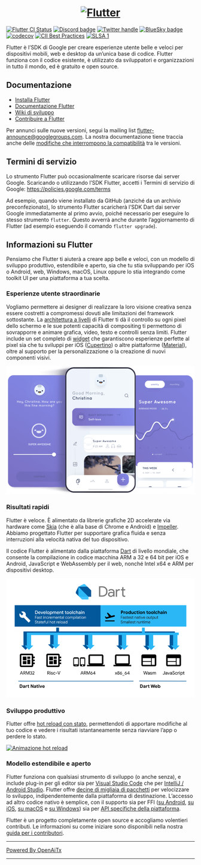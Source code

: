 <a href="https://flutter.dev/">
  <h1 align="center">
    <picture>
      <source media="(prefers-color-scheme: dark)" srcset="https://storage.googleapis.com/cms-storage-bucket/6e19fee6b47b36ca613f.png">
      <img alt="Flutter" src="https://storage.googleapis.com/cms-storage-bucket/c823e53b3a1a7b0d36a9.png">
    </picture>
  </h1>
</a>

[![Flutter CI Status](https://flutter-dashboard.appspot.com/api/public/build-status-badge?repo=flutter)](https://flutter-dashboard.appspot.com/#/build?repo=flutter)
[![Discord badge][]][Discord instructions]
[![Twitter handle][]][Twitter badge]
[![BlueSky badge][]][BlueSky handle]
[![codecov](https://codecov.io/gh/flutter/flutter/branch/master/graph/badge.svg?token=11yDrJU2M2)](https://codecov.io/gh/flutter/flutter)
[![CII Best Practices](https://bestpractices.coreinfrastructure.org/projects/5631/badge)](https://bestpractices.coreinfrastructure.org/projects/5631)
[![SLSA 1](https://slsa.dev/images/gh-badge-level1.svg)](https://slsa.dev)

Flutter è l’SDK di Google per creare esperienze utente belle e veloci per dispositivi mobili, web e desktop da un’unica base di codice. Flutter funziona con il codice esistente, è utilizzato da sviluppatori e organizzazioni in tutto il mondo, ed è gratuito e open source.

## Documentazione

* [Installa Flutter](https://flutter.dev/get-started/)
* [Documentazione Flutter](https://docs.flutter.dev/)
* [Wiki di sviluppo](./docs/README.md)
* [Contribuire a Flutter](https://github.com/flutter/flutter/blob/main/CONTRIBUTING.md)

Per annunci sulle nuove versioni, segui la mailing list [flutter-announce@googlegroups.com](https://groups.google.com/forum/#!forum/flutter-announce). La nostra documentazione tiene traccia anche delle [modifiche che interrompono la compatibilità](https://docs.flutter.dev/release/breaking-changes) tra le versioni.

## Termini di servizio

Lo strumento Flutter può occasionalmente scaricare risorse dai server Google. Scaricando o utilizzando l’SDK Flutter, accetti i Termini di servizio di Google: https://policies.google.com/terms

Ad esempio, quando viene installato da GitHub (anziché da un archivio preconfezionato), lo strumento Flutter scaricherà l’SDK Dart dai server Google immediatamente al primo avvio, poiché necessario per eseguire lo stesso strumento `flutter`. Questo avverrà anche durante l’aggiornamento di Flutter (ad esempio eseguendo il comando `flutter upgrade`).

## Informazioni su Flutter

Pensiamo che Flutter ti aiuterà a creare app belle e veloci, con un modello di sviluppo produttivo, estendibile e aperto, sia che tu stia sviluppando per iOS o Android, web, Windows, macOS, Linux oppure lo stia integrando come toolkit UI per una piattaforma a tua scelta.

### Esperienze utente straordinarie

Vogliamo permettere ai designer di realizzare la loro visione creativa senza essere costretti a compromessi dovuti alle limitazioni del framework sottostante. La [architettura a livelli] di Flutter ti dà il controllo su ogni pixel dello schermo e le sue potenti capacità di compositing ti permettono di sovrapporre e animare grafica, video, testo e controlli senza limiti. Flutter include un set completo di [widget][widget catalog] che garantiscono esperienze perfette al pixel sia che tu sviluppi per iOS ([Cupertino]) o altre piattaforme ([Material]), oltre al supporto per la personalizzazione o la creazione di nuovi componenti visivi.

<p align="center"><img src="https://github.com/flutter/website/blob/main/src/content/assets/images/docs/homepage/reflectly-hero-600px.png?raw=true" alt="Immagine hero di Reflectly"></p>

### Risultati rapidi

Flutter è veloce. È alimentato da librerie grafiche 2D accelerate via hardware come [Skia] (che è alla base di Chrome e Android) e [Impeller]. Abbiamo progettato Flutter per supportare grafica fluida e senza interruzioni alla velocità nativa del tuo dispositivo.

Il codice Flutter è alimentato dalla piattaforma [Dart] di livello mondiale, che consente la compilazione in codice macchina ARM a 32 e 64 bit per iOS e Android, JavaScript e WebAssembly per il web, nonché Intel x64 e ARM per dispositivi desktop.

<p align="center"><img src="https://github.com/flutter/website/blob/main/src/content/assets/images/docs/homepage/dart-diagram-small.png?raw=true" alt="Diagramma Dart"></p>

### Sviluppo produttivo

Flutter offre [hot reload con stato][Hot reload], permettendoti di apportare modifiche al tuo codice e vedere i risultati istantaneamente senza riavviare l’app o perdere lo stato.

[![Animazione hot reload][]][Hot reload]

### Modello estendibile e aperto

Flutter funziona con qualsiasi strumento di sviluppo (o anche senza), e include plug-in per gli editor sia per [Visual Studio Code] che per [IntelliJ / Android Studio]. Flutter offre [decine di migliaia di pacchetti][Flutter packages] per velocizzare lo sviluppo, indipendentemente dalla piattaforma di destinazione. L’accesso ad altro codice nativo è semplice, con il supporto sia per FFI ([su Android][Android FFI], [su iOS][iOS FFI], [su macOS][macOS FFI] e [su Windows][Windows FFI]) sia per [API specifiche della piattaforma][platform channels].

Flutter è un progetto completamente open source e accogliamo volentieri contributi. Le informazioni su come iniziare sono disponibili nella nostra [guida per i contributori](CONTRIBUTING.md).

[flutter.dev]: https://flutter.dev
[Discord instructions]: ./docs/contributing/Chat.md
[Discord badge]: https://img.shields.io/discord/608014603317936148?logo=discord
[Twitter handle]: https://img.shields.io/twitter/follow/flutterdev.svg?style=social&label=Follow
[Twitter badge]: https://twitter.com/intent/follow?screen_name=flutterdev
[BlueSky badge]: https://img.shields.io/badge/Bluesky-0285FF?logo=bluesky&logoColor=fff&label=Follow%20me%20on&color=0285FF
[BlueSky handle]: https://bsky.app/profile/flutter.dev
[architettura a livelli]: https://docs.flutter.dev/resources/inside-flutter
[architectural overview]: https://docs.flutter.dev/resources/architectural-overview
[widget catalog]: https://flutter.dev/widgets/
[Cupertino]: https://docs.flutter.dev/development/ui/widgets/cupertino
[Material]: https://docs.flutter.dev/development/ui/widgets/material
[Skia]: https://skia.org/
[Dart]: https://dart.dev/
[Animazione hot reload]: https://github.com/flutter/website/blob/main/src/content/assets/images/docs/tools/android-studio/hot-reload.gif?raw=true
[Hot reload]: https://docs.flutter.dev/development/tools/hot-reload
[Visual Studio Code]: https://marketplace.visualstudio.com/items?itemName=Dart-Code.flutter
[IntelliJ / Android Studio]: https://plugins.jetbrains.com/plugin/9212-flutter
[Flutter packages]: https://pub.dev/flutter
[Android FFI]: https://docs.flutter.dev/development/platform-integration/android/c-interop
[iOS FFI]: https://docs.flutter.dev/development/platform-integration/ios/c-interop
[macOS FFI]: https://docs.flutter.dev/development/platform-integration/macos/c-interop
[Windows FFI]: https://docs.flutter.dev/development/platform-integration/windows/building#integrating-with-windows
[platform channels]: https://docs.flutter.dev/development/platform-integration/platform-channels
[interop example]: https://github.com/flutter/flutter/tree/main/examples/platform_channel
[Impeller]: https://docs.flutter.dev/perf/impeller


---


[Powered By OpenAiTx](https://github.com/OpenAiTx/OpenAiTx)


---